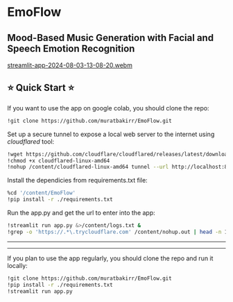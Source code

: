 # EmoFlow
## Mood-Based Music Generation with Facial and Speech Emotion Recognition

[streamlit-app-2024-08-03-13-08-20.webm](https://github.com/user-attachments/assets/7b88116e-ed47-428f-9b1a-a3814fc9a480)

## ⭐  Quick Start  ⭐

If you want to use the app on google colab, you should clone the repo:
```bash
!git clone https://github.com/muratbakirr/EmoFlow.git
```
Set up a secure tunnel to expose a local web server to the internet using *cloudflared* tool:
```bash
!wget https://github.com/cloudflare/cloudflared/releases/latest/download/cloudflared-linux-amd64
!chmod +x cloudflared-linux-amd64
!nohup /content/cloudflared-linux-amd64 tunnel --url http://localhost:8501 &
```
Install the dependicies from requirements.txt file:
```bash
%cd '/content/EmoFlow'
!pip install -r ./requirements.txt
```
Run the app.py and get the url to enter into the app:
```bash
!streamlit run app.py &>/content/logs.txt &
!grep -o 'https://.*\.trycloudflare.com' /content/nohup.out | head -n 1 | xargs -I {} echo "Your tunnel url {}"
```


-----------------------------------------------------------------------------------------
-----------------------------------------------------------------------------------------

If you plan to use the app regularly, you should clone the repo and run it locally:
```bash
!git clone https://github.com/muratbakirr/EmoFlow.git
!pip install -r ./requirements.txt
!streamlit run app.py
```
